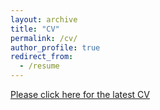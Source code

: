 ```yaml
---
layout: archive
title: "CV"
permalink: /cv/
author_profile: true
redirect_from:
  - /resume
---
```


<a href="https://sushmakambagowni.github.io/Sushma%20Kambagowni_CV.pdf" target="_blank">Please click here for the latest CV</a>
